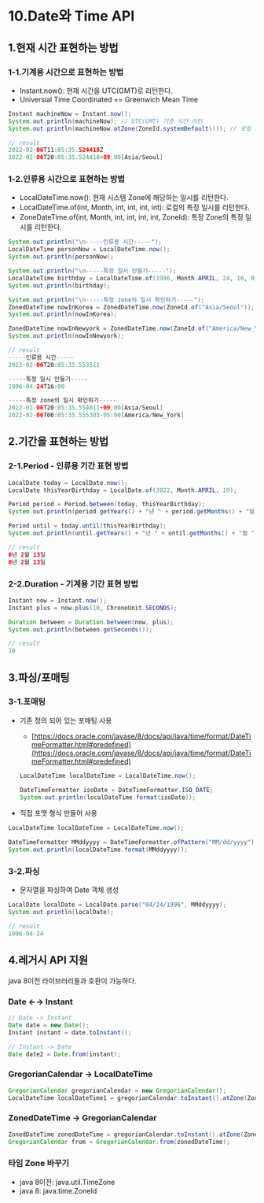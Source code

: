 # 10.Date와 Time API

## 1.현재 시간 표현하는 방법

### 1-1.기계용 시간으로 표현하는 방법

- Instant.now(): 현재 시간을 UTC(GMT)로 리턴한다.
- Universial Time Coordinated == Greenwich Mean Time

```java
Instant machineNow = Instant.now();
System.out.println(machineNow); // UTC(GMT) 기준 시간 리턴
System.out.println(machineNow.atZone(ZoneId.systemDefault())); // 로컬 시스템 기준 시간

// result
2022-02-06T11:05:35.524418Z
2022-02-06T20:05:35.524418+09:00[Asia/Seoul]
```

### 1-2.인류용 시간으로 표현하는 방법

- LocalDateTime.now(): 현재 시스템 Zone에 해당하는 일시를 리턴한다.
- LocalDateTime.of(int, Month, int, int, int, int): 로컬의 특정 일시를 리턴한다.
- ZoneDateTime.of(int, Month, int, int, int, int, ZoneId): 특정 Zone의 특정 일시를 리턴한다.

```java
System.out.println("\n-----인류용 시간-----");
LocalDateTime personNow = LocalDateTime.now();
System.out.println(personNow);

System.out.println("\n-----특정 일시 만들기-----");
LocalDateTime birthday = LocalDateTime.of(1996, Month.APRIL, 24, 16, 0, 0);
System.out.println(birthday);

System.out.println("\n-----특정 zone의 일시 확인하기-----");
ZonedDateTime nowInKorea = ZonedDateTime.now(ZoneId.of("Asia/Seoul"));
System.out.println(nowInKorea);

ZonedDateTime nowInNewyork = ZonedDateTime.now(ZoneId.of("America/New_York"));
System.out.println(nowInNewyork);

// result
-----인류용 시간-----
2022-02-06T20:05:35.553511

-----특정 일시 만들기-----
1996-04-24T16:00

-----특정 zone의 일시 확인하기-----
2022-02-06T20:05:35.554011+09:00[Asia/Seoul]
2022-02-06T06:05:35.555303-05:00[America/New_York]
```

## 2.기간을 표현하는 방법

### 2-1.Period - 인류용 기간 표현 방법

```java
LocalDate today = LocalDate.now();
LocalDate thisYearBirthday = LocalDate.of(2022, Month.APRIL, 19);

Period period = Period.between(today, thisYearBirthday);
System.out.println(period.getYears() + "년 " + period.getMonths() + "월 " + period.getDays() + "일");

Period until = today.until(thisYearBirthday);
System.out.println(until.getYears() + "년 " + until.getMonths() + "월 " + until.getDays() + "일");

// result
0년 2월 13일
0년 2월 13일
```

### 2-2.Duration - 기계용 기간 표현 방법

```java
Instant now = Instant.now();
Instant plus = now.plus(10, ChronoUnit.SECONDS);

Duration between = Duration.between(now, plus);
System.out.println(between.getSeconds());

// result
10
```

## 3.파싱/포매팅

### 3-1.포매팅

- 기존 정의 되어 있는 포매팅 사용
    - [https://docs.oracle.com/javase/8/docs/api/java/time/format/DateTimeFormatter.html#predefined](https://docs.oracle.com/javase/8/docs/api/java/time/format/DateTimeFormatter.html#predefined)
    
    ```java
    LocalDateTime localDateTime = LocalDateTime.now();
    
    DateTimeFormatter isoDate = DateTimeFormatter.ISO_DATE;
    System.out.println(localDateTime.format(isoDate));
    ```
    

- 직접 포맷 형식 만들어 사용

```java
LocalDateTime localDateTime = LocalDateTime.now();

DateTimeFormatter MMddyyyy = DateTimeFormatter.ofPattern("MM/dd/yyyy");
System.out.println(localDateTime.format(MMddyyyy));
```

### 3-2.파싱

- 문자열을 파싱하여 Date 객체 생성

```java
LocalDate localDate = LocalDate.parse("04/24/1996", MMddyyyy);
System.out.println(localDate);

// result
1996-04-24
```

## 4.레거시 API 지원

java 8이전 라이브러리들과 호환이 가능하다.

### Date ←→ Instant

```java
// Date -> Instant
Date date = new Date();
Instant instant = date.toInstant();

// Instant -> Date
Date date2 = Date.from(instant);
```

### GregorianCalendar -> LocalDateTime

```java
GregorianCalendar gregorianCalendar = new GregorianCalendar();
LocalDateTime localDateTime1 = gregorianCalendar.toInstant().atZone(ZoneId.systemDefault()).toLocalDateTime();
```

### ZonedDateTime -> GregorianCalendar

```java
ZonedDateTime zonedDateTime = gregorianCalendar.toInstant().atZone(ZoneId.systemDefault());
GregorianCalendar from = GregorianCalendar.from(zonedDateTime);
```

### 타임 Zone 바꾸기

- java 8이전: java.util.TimeZone
- java 8: java.time.ZoneId